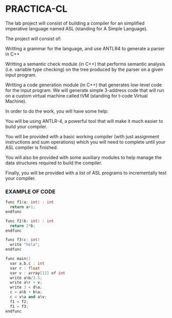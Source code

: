# PRACTICA-CL

The lab project will consist of building a compiler for an simplified imperative language named ASL (standing for A Simple Language).

The project will consist of:

Writting a grammar for the language, and use ANTLR4 to generate a parser in C++

Writting a semantic check module (in C++) that performs semantic analysis (i.e. variable type checking) on the tree produced by the parser on a given input program.

Writting a code generation module (in C++) that generates low-level code for the input program. We will generate simple 3-address code that will run on a custom virtual machine called tVM (standing for t-code Virtual Machine).

In order to do the work, you will have some help:

You will be using ANTLR-4, a powerful tool that will make it much easier to build your compiler.

You will be provided with a basic working compiler (with just assignment instructions and sum operations) which you will need to complete until your ASL compiler is finished.

You will also be provided with some auxiliary modules to help manage the data structures required to build the compiler.

Finally, you will be provided with a list of ASL programs to incrementally test your compiler.


### EXAMPLE OF CODE 
```C++
func f1(a: int) : int
  return a+1;
endfunc

func f2(b: int) : int
  return 2*b;
endfunc

func f3(c: int)
  write "hola";
endfunc

func main()
  var a,b,c : int
  var r : float
  var v : array[12] of int
  write a%b/3.5;
  write a%r + v;
  write 3 < d%a;
  c = a%b + b%a;
  c = v%a and a%v;
  f1 = f2;
  f1 = f3;
endfunc
```
